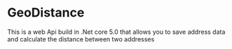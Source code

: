 # GeoDistance

This is a web Api build in .Net core 5.0 that allows you to save address data and calculate the distance between two addresses





